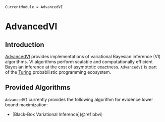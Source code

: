 ```@meta
CurrentModule = AdvancedVI
```

# AdvancedVI

## Introduction
[AdvancedVI](https://github.com/TuringLang/AdvancedVI.jl) provides implementations of variational Bayesian inference (VI) algorithms.
VI algorithms perform scalable and computationally efficient Bayesian inference at the cost of asymptotic exactness.
`AdvancedVI` is part of the [Turing](https://turinglang.org/stable/) probabilistic programming ecosystem.

## Provided Algorithms
`AdvancedVI` currently provides the following algorithm for evidence lower bound maximization:
- [Black-Box Variational Inference](@ref bbvi)
